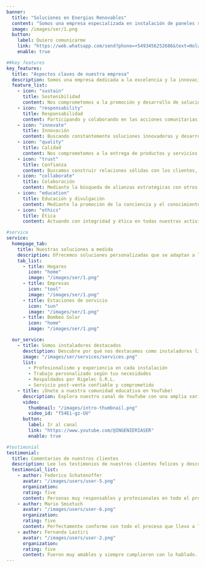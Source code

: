 ```yaml
---
banner:
  title: "Soluciones en Energias Renovables"
  content: "Somos una empresa especializada en instalación de paneles solares y energía renovable. ¡Transformamos tu hogar o negocio hacia un futuro más sostenible!"
  image: /images/ser/1.png
  button:
    label: Quiero comunicarme
    link: "https://web.whatsapp.com/send?phone=+5493456252686&text=Hola%2C%20me%20comunico%20desde%20la%20web%20de%20*SER*"
    enable: true

##key features
key_features:
  title: "Aspectos claves de nuestra empresa"
  description: Somos una empresa dedicada a la excelencia y la innovación, comprometida con la calidad y la satisfacción del cliente. Nuestro equipo apasionado y experto trabaja para ofrecer soluciones únicas y personalizadas que marcan la diferencia en nuestra industria.
  feature_list:
    - icon: "sustain"
      title: Sostenibilidad
      content: Nos comprometemos a la promoción y desarrollo de soluciones energéticas sostenibles y respetuosas con el medio ambiente.
    - icon: "responsability"
      title: Responsabilidad
      content: Participando y colaborando en las acciones comunitarias que contribuyan a cuidar el planeta. Contribuyendo activamente a la reducción de la huella de carbono y las emisiones de gases de efecto invernadero.
    - icon: "innovate"
      title: Innovación
      content: Buscando constantemente soluciones innovadoras y desarrollo de tecnologías más eficientes y rentables.
    - icon: "quality"
      title: Calidad
      content: Nos comprometemos a la entrega de productos y servicios de alta calidad, garantizando la satisfacción del cliente y la durabilidad de las soluciones implementadas
    - icon: "trust"
      title: Confianza
      content: Buscamos construir relaciones sólidas con los clientes, basadas en la confianza y la integridad en todas las interacciones.
    - icon: "collaborate"
      title: Colaboración
      content: Mediante la búsqueda de alianzas estratégicas con otros actores del sector para promover el crecimiento y la adopción de energía solar fotovoltaica
    - icon: "education"
      title: Educación y divulgación
      content: Mediante la promoción de la conciencia y el conocimiento sobre la energía solar fotovoltaica, ofreciendo programas de educación y divulgación para clientes y la comunidad en general.
    - icon: "ethics"
      title: Ética
      content: Actuando con integridad y ética en todas nuestras actividades comerciales, prevaleciendo el respeto hacia las partes interesadas.

#service
service:
  homepage_tab:
    title: Nuestras soluciones a medida
    description: Ofrecemos soluciones personalizadas que se adaptan a las necesidades únicas de cada cliente. Nuestro enfoque personalizado y equipo experto garantizan resultados excepcionales que superan expectativas. Trabajamos estrechamente contigo para impulsar tu éxito con soluciones efectivas y eficientes.
    tab_list:
      - title: Hogares
        icon: "home"
        image: "/images/ser/1.png"
      - title: Empresas
        icon: "tool"
        image: "/images/ser/1.png"
      - title: Estaciones de servicio
        icon: "sun"
        image: "/images/ser/1.png"
      - title: Bombeo Solar
        icon: "home"
        image: "/images/ser/1.png"

  our_service:
    - title: Somos instaladores destacados
      desctiption: Descubre por qué nos destacamos como instaladores líderes en el mercado.
      image: "/images/ser/services/services.png"
      list:
        - Profesionalismo y experiencia en cada instalación
        - Trabajo personalizado según tus necesidades
        - Respaldados por Rigelec S.R.L.
        - Servicio post-venta confiable y comprometido
    - title: ¡Únete a nuestra comunidad educativa en YouTube!
      description: Explora nuestro canal de YouTube con una amplia variedad de videos educativos. Desde tutoriales prácticos hasta charlas inspiradoras, encontrarás contenido que te ayudará a expandir tus conocimientos y habilidades.
      video:
        thumbnail: "/images/intro-thumbnail.png"
        video_id: "f54Ei-gz-UU"
      button:
        label: Ir al canal
        link: "https://www.youtube.com/@INGENIERIASER"
        enable: true

#testimonial
testimonial:
  title: Comentarios de nuestros clientes
  description: Lee los testimonios de nuestros clientes felices y descubre por qué eligen trabajar con nosotros.
  testimonial_list:
    - author: Federico Schatenoffer
      avatar: "/images/users/user-5.png"
      organization:
      rating: five
      content: Personas muy responsables y profesionales en todo el proceso del proyecto del potrero san francisco.
    - author: Mario Smietuch
      avatar: "/images/users/user-6.png"
      organization:
      rating: five
      content: Perfectamente conforme con todo el proceso que llevo a la instalación de 16 paneles en mi fabrica de miel.
    - author: Fernanda Lastiri
      avatar: "/images/users/user-2.png"
      organization:
      rating: five
      content: Fueron muy amables y siempre cumplieron con lo hablado.
---
```

